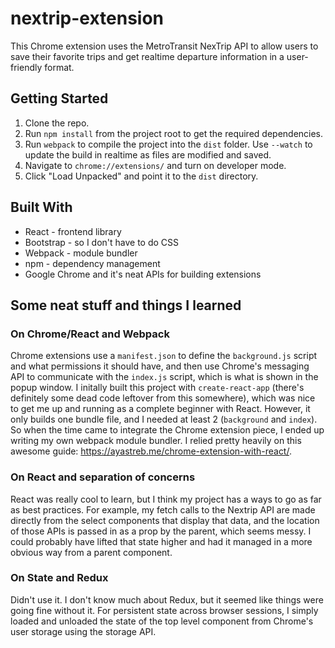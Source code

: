 # nextrip-extension

This Chrome extension uses the MetroTransit NexTrip API to allow users to save their favorite trips and get realtime departure information in a user-friendly format.

## Getting Started
1. Clone the repo.
2. Run `npm install` from the project root to get the required dependencies.
3. Run `webpack` to compile the project into the `dist` folder. Use `--watch` to update the build in realtime as files are modified and saved.
4. Navigate to `chrome://extensions/` and turn on developer mode.
5. Click "Load Unpacked" and point it to the `dist` directory.

## Built With
* React - frontend library
* Bootstrap - so I don't have to do CSS
* Webpack - module bundler
* npm - dependency management
* Google Chrome and it's neat APIs for building extensions

## Some neat stuff and things I learned

### On Chrome/React and Webpack
Chrome extensions use a `manifest.json` to define the `background.js` script and what permissions it should have, and then use Chrome's messaging API to communicate with the `index.js` script, which is what is shown in the popup window. I initally built this project with `create-react-app` (there's definitely some dead code leftover from this somewhere), which was nice to get me up and running as a complete beginner with React. However, it only builds one bundle file, and I needed at least 2 (`background` and `index`). So when the time came to integrate the Chrome extension piece, I ended up writing my own webpack module bundler. I relied pretty heavily on this awesome guide: https://ayastreb.me/chrome-extension-with-react/.

### On React and separation of concerns
React was really cool to learn, but I think my project has a ways to go as far as best practices. For example, my fetch calls to the Nextrip API are made directly from the select components that display that data, and the location of those APIs is passed in as a prop by the parent, which seems messy. I could probably have lifted that state higher and had it managed in a more obvious way from a parent component.

### On State and Redux
Didn't use it. I don't know much about Redux, but it seemed like things were going fine without it. For persistent state across browser sessions, I simply loaded and unloaded the state of the top level component from Chrome's user storage using the storage API.
